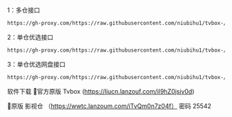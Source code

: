 

1：多仓接口
````bash
https://gh-proxy.com/https://raw.githubusercontent.com/niubihu1/tvbox-/main/tv8.json
````

2：单仓优选接口
````bash
https://gh-proxy.com/https://raw.githubusercontent.com/niubihu1/tvbox-/main/1.json
````

3：单仓优选网盘接口
````bash
https://gh-proxy.com/https://raw.githubusercontent.com/niubihu1/tvbox-/main/2.json
````

软件下载
🔰官方原版 Tvbox
(https://liucn.lanzouf.com/iI9hZ0jsjv0d)

🔰原版 影视仓 
（https://wwtc.lanzoum.com/iTvQm0n7z04f）
密码 25542
